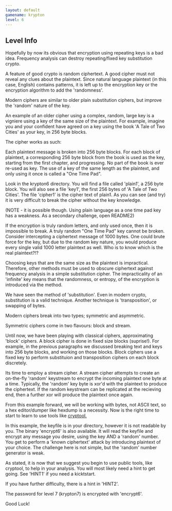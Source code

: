 ```yaml
---
layout: default
gamename: krypton
level: 6
---
```

Level Info
----------
Hopefully by now its obvious that encryption using repeating keys is
a bad idea. Frequency analysis can destroy repeating/fixed key
substitution crypto.

A feature of good crypto is random ciphertext. A good cipher must
not reveal any clues about the plaintext. Since natural language
plaintext (in this case, English) contains patterns, it is left up
to the encryption key or the encryption algorithm to add the
'randomness'.

Modern ciphers are similar to older plain substitution ciphers, but
improve the 'random' nature of the key.

An example of an older cipher using a complex, random, large key is
a vigniere using a key of the same size of the plaintext. For
example, imagine you and your confident have agreed on a key using
the book 'A Tale of Two Cities' as your key, in 256 byte blocks.

The cipher works as such:

Each plaintext message is broken into 256 byte blocks. For each
block of plaintext, a corresponding 256 byte block from the book is
used as the key, starting from the first chapter, and progressing.
No part of the book is ever re-used as key. The use of a key of the
same length as the plaintext, and only using it once is called a
"One Time Pad".

Look in the krypton6 directory. You will find a file called
'plain1', a 256 byte block. You will also see a file 'key1', the
first 256 bytes of 'A Tale of Two Cities'. The file 'cipher1' is the
cipher text of plain1. As you can see (and try) it is very difficult
to break the cipher without the key knowledge.

(NOTE - it is possible though. Using plain language as a one time
pad key has a weakness. As a secondary challenge, open README2)

If the encryption is truly random letters, and only used once, then
it is impossible to break. A truly random "One Time Pad" key cannot
be broken. Consider intercepting a ciphertext message of 1000 bytes.
One could brute force for the key, but due to the random key nature,
you would produce every single valid 1000 letter plaintext as well.
Who is to know which is the real plaintext?!?

Choosing keys that are the same size as the plaintext is
impractical. Therefore, other methods must be used to obscure
ciphertext against frequency analysis in a simple substitution
cipher. The impracticality of an 'infinite' key means that the
randomness, or entropy, of the encryption is introduced via the
method.

We have seen the method of 'substitution'. Even in modern crypto,
substitution is a valid technique. Another technique is
'transposition', or swapping of bytes.

Modern ciphers break into two types; symmetric and asymmetric.

Symmetric ciphers come in two flavours: block and stream.

Until now, we have been playing with classical ciphers,
approximating 'block' ciphers. A block cipher is done in fixed size
blocks (suprise!). For example, in the previous paragraphs we
discussed breaking text and keys into 256 byte blocks, and working
on those blocks. Block ciphers use a fixed key to perform
substituion and transposition ciphers on each block discretely.

Its time to employ a stream cipher. A stream cipher attempts to
create an on-the-fly 'random' keystream to encrypt the incoming
plaintext one byte at a time. Typically, the 'random' key byte is
xor'd with the plaintext to produce the ciphertext. If the random
keystream can be replicated at the recieving end, then a further xor
will produce the plaintext once again.

From this example forward, we will be working with bytes, not ASCII
text, so a hex editor/dumper like hexdump is a necessity. Now is the
right time to start to learn to use tools like [cryptool.][]

In this example, the keyfile is in your directory, however it is not
readable by you. The binary 'encrypt6' is also available. It will
read the keyfile and encrypt any message you desire, using the key
AND a 'random' number. You get to perform a 'known ciphertext'
attack by introducing plaintext of your choice. The challenge here
is not simple, but the 'random' number generator is weak.

As stated, it is now that we suggest you begin to use public tools,
like cryptool, to help in your analysis. You will most likely need a
hint to get going. See 'HINT1' if you need a kicktstart.

If you have further difficulty, there is a hint in 'HINT2'.

The password for level 7 (krypton7) is encrypted with 'encrypt6'.

Good Luck!

[cryptool.]: http://www.cryptool.com/
